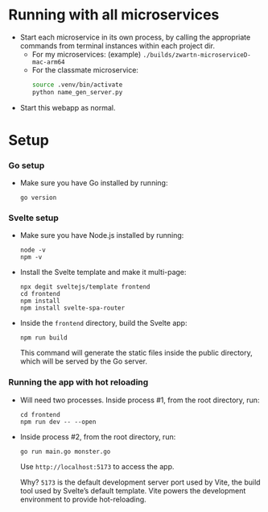 # Running with all microservices

-   Start each microservice in its own process, by calling the appropriate commands from terminal instances within each project dir.
    -   For my microservices: (example) `./builds/zwartn-microserviceD-mac-arm64`
    -   For the classmate microservice:
        ```bash
        source .venv/bin/activate
        python name_gen_server.py
        ```
-   Start this webapp as normal.

# Setup

### Go setup

-   Make sure you have Go installed by running:

    ```
    go version
    ```

### Svelte setup

-   Make sure you have Node.js installed by running:

    ```
    node -v
    npm -v
    ```

-   Install the Svelte template and make it multi-page:

    ```
    npx degit sveltejs/template frontend
    cd frontend
    npm install
    npm install svelte-spa-router
    ```

-   Inside the `frontend` directory, build the Svelte app:

    ```
    npm run build
    ```

    This command will generate the static files inside the public directory, which will be served by the Go server.

### Running the app with hot reloading

-   Will need two processes. Inside process #1, from the root directory, run:

    ```
    cd frontend
    npm run dev -- --open

    ```

-   Inside process #2, from the root directory, run:

    ```
    go run main.go monster.go

    ```

    Use `http://localhost:5173` to access the app.

    Why? `5173` is the default development server port used by Vite, the build tool used by Svelte’s default template. Vite powers the development environment to provide hot-reloading.
